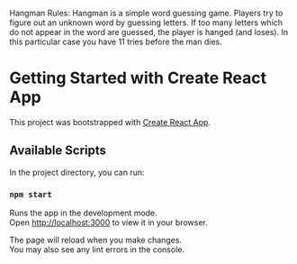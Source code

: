 Hangman Rules:
Hangman is a simple word guessing game. Players try to figure out an unknown word by guessing letters. If too many letters which do not appear in the word are guessed, the player is hanged (and loses). In this particular case you have 11 tries before the man dies.

# Getting Started with Create React App

This project was bootstrapped with [Create React App](https://github.com/facebook/create-react-app).

## Available Scripts

In the project directory, you can run:

### `npm start`

Runs the app in the development mode.\
Open [http://localhost:3000](http://localhost:3000) to view it in your browser.

The page will reload when you make changes.\
You may also see any lint errors in the console.

